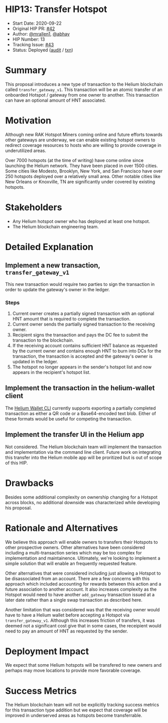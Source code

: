 # HIP13: Transfer Hotspot

- Start Date: 2020-09-22
- Original HIP PR: [#42](https://github.com/helium/HIP/pull/42)
- Author: [@mrallen1](https://github.com/mrallen1), [@abhay](https://github.com/abhay)
- HIP Number: 13
- Tracking Issue: [#43](https://github.com/helium/HIP/issues/43)
- Status: Deployed ([audit](https://github.com/helium/miner/blob/master/audit/var-48.md) / [txn](https://explorer.helium.com/txns/DywtCExrXhTxv8VoDZl_hJDjQ2PUcov_AYrW98ZPpcg))

# Summary

This proposal introduces a new type of transaction to the Helium blockchain called `transfer_gateway_v1`. This transaction will be an atomic transfer of an onboarded Hotspot / gateway from one owner to another. This transaction can have an optional amount of HNT associated.

# Motivation

Although new RAK Hotspot Miners coming online and future efforts towards other gateways are underway, we can enable existing hotspot owners to redirect coverage resources to hosts who are willing to provide coverage in underutilized areas.

Over 7000 hotspots (at the time of writing) have come online since launching the Helium network. They have been placed in over 1500 cities. Some cities like Modesto, Brooklyn, New York, and San Francisco have over 250 hotspots deployed over a relatively small area. Other notable cities like New Orleans or Knoxville, TN are significantly under covered by existing hotspots.

# Stakeholders

- Any Helium hotspot owner who has deployed at least one hotspot.
- The Helium blockchain engineering team.

# Detailed Explanation

## Implement a new transaction, `transfer_gateway_v1`

This new transaction would require two parties to sign the transaction in order to update the gateway's owner in the ledger.

### Steps

1. Current owner creates a partially signed transaction with an optional HNT amount that is required to complete the transaction.
2. Current owner sends the partially signed transaction to the receiving owner.
3. Recipient signs the transaction and pays the DC fee to submit the transaction to the blockchain.
4. If the receiving account contains sufficient HNT balance as requested by the current owner and contains enough HNT to burn into DCs for the transaction, the transaction is accepted and the gateway's owner is updated in the ledger.
5. The hotspot no longer appears in the sender's hotspot list and now appears in the recipient's hotspot list.

## Implement the transaction in the helium-wallet client

The [Helium Wallet CLI](https://github.com/helium/helium-wallet-rs) currently supports exporting a partially completed transaction as either a QR code or a Base64-encoded text blob. Either of these formats would be useful for competing the transaction.

## Implement the transfer UI in the Helium app

Not considered. The Helium blockchain team will implement the transaction and implementation via the command line client. Future work on integrating this transfer into the Helium mobile app will be proritized but is out of scope of this HIP.

# Drawbacks

Besides some additional complexity on ownership changing for a Hotspot across blocks, no additional downside was characterized while developing his proposal.

# Rationale and Alternatives

We believe this approach will enable owners to transfers their Hotspots to other prospective owners. Other alternatives have been considered including a multi-transaction series which may be too complex for implementation and maintainence. Ultimately, we're looking to implement a simple solution that will enable an frequently requested feature.

Other alternatives that were considered including just allowing a Hotspot to be disassociated from an account. There are a few concerns with this approach which included accounting for rewards between this action and a future association to another account. It also increases complexity as the Hotspot would need to have another `add_gateway` transaction issued at a later date rather than a single swap transaction as described here.

Another limitation that was considered was that the receiving owner would have to have a Helium wallet before accepting a Hotspot via `transfer_gateway_v1`. Although this increases friction of transfers, it was deemed not a significant cost give that in some cases, the receipient would need to pay an amount of HNT as requested by the sender.

# Deployment Impact

We expect that some Helium hotspots will be transfered to new owners and perhaps may move locations to provide more favorable coverage.

# Success Metrics

The Helium blockchain team will not be explicitly tracking success metrics for this transaction type addition but we expect that coverage will be improved in underserved areas as hotspots become transferrable.
